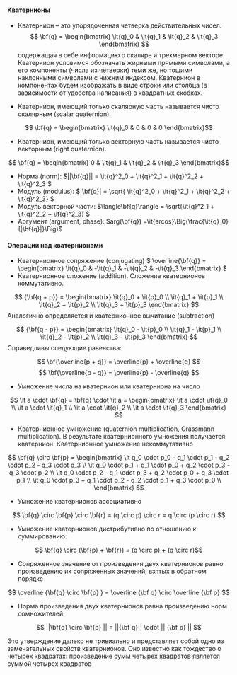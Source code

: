 #### Кватернионы

* Кватернион – это упорядоченная четверка действительных чисел:
$$ \bf{q} = \begin{bmatrix} \it{q}_0 & \it{q}_1 & \it{q}_2 & \it{q}_3 \end{bmatrix}  $$ содержащая  в  себе  информацию  о  скаляре  и  трехмерном  векторе. Кватернион условимся обозначать жирными прямыми символами, а его компоненты (числа из четверки) теми же, но тощими наклонными символами с нижним индексом. Кватернион в компонентах будем изображать в виде строки или столбца (в зависимости от удобства написания) в квадратных скобках. 

* Кватернион, имеющий только скалярную часть называется чисто скалярным (scalar quaternion). 

$$ \bf{q} = \begin{bmatrix} \it{q}_0 & 0 & 0 & 0 \end{bmatrix}$$ 

* Кватернион, имеющий только векторную часть называется чисто векторным (right quaternion). 

$$ \bf{q} = \begin{bmatrix} 0 & \it{q}_1 & \it{q}_2 & \it{q}_3 \end{bmatrix}$$ 
* Норма (norm): $||\bf{q}|| =  \it{q}^2_0 + \it{q}^2_1 + \it{q}^2_2 + \it{q}^2_3 $
* Модуль (modulus):  $|\bf{q}| = \sqrt{ \it{q}^2_0 + \it{q}^2_1 + \it{q}^2_2 + \it{q}^2_3} $
* Модуль векторной части: $\langle\bf{q}\rangle = \sqrt{\it{q}^2_1 + \it{q}^2_2 + \it{q}^2_3} $
* Аргумент (argument, phase): $arg(\bf{q}) =\it{arcos}\Big(\frac{\it{q}_0}{|\bf{q}|}\Big)$

#### Операции над кватернионами

* Кватернионное сопряжение (conjugating) $ \overline{\bf{q}} = \begin{bmatrix} \it{q}_0 & -\it{q}_1 & -\it{q}_2 & -\it{q}_3 \end{bmatrix}  $
* Кватернионное  сложение (addition). Сложение кватернионов коммутативно.

$$ {\bf{q + p}} = \begin{bmatrix} \it{q}_0 + \it{p}_0 \\ \it{q}_1 + \it{p}_1 \\ \it{q}_2 + \it{p}_2 \\ \it{q}_3 + \it{p}_3 \end{bmatrix}  $$
Аналогично определяется и кватернионное вычитание (subtraction)

$$ {\bf{q - p}} = \begin{bmatrix} \it{q}_0 - \it{p}_0 \\ \it{q}_1 - \it{p}_1 \\ \it{q}_2 - \it{p}_2 \\ \it{q}_3 - \it{p}_3 \end{bmatrix}  $$
Справедливы следующие равенства: 

$$ \bf{\overline{p + q}} = \overline{p} + \overline{q} $$ $$ \bf{\overline{p - q}} = \overline{p} - \overline{q} $$
* Умножение числа на кватернион или кватерниона на число

$$ \it a \cdot \bf{q} = \bf{q} \cdot \it a = \begin{bmatrix} \it a \cdot \it{q}_0 \\ \it a \cdot \it{q}_1 \\ \it a \cdot \it{q}_2 \\ \it a \cdot \it{q}_3 \end{bmatrix}  $$

 * Кватернионное  умножение (quaternion multiplication, Grassmann multiplication). В  результате  кватернионного  умножения  получается  кватернион.  Кватернионное 
умножение  некоммутативно

$$ \bf{q} \circ \bf{p} = 
\begin{bmatrix} 
    \it q_0 \cdot p_0 - q_1 \cdot p_1 - q_2 \cdot p_2 - q_3 \cdot p_3 \\ 
    \it q_0 \cdot p_1 + q_1 \cdot p_0 + q_2 \cdot p_3 - q_3 \cdot p_2 \\ 
    \it q_0 \cdot p_2 - q_1 \cdot p_3 + q_2 \cdot p_0 + q_3 \cdot p_1 \\ 
    \it q_0 \cdot p_3 + q_1 \cdot p_2 - q_2 \cdot p_1 + q_3 \cdot p_0 \\ 
\end{bmatrix}  $$

* Умножение кватернионов ассоциативно

$$ \bf{q} \circ \bf{p} \circ \bf{r} = (q \circ p) \circ r = q \circ (p \circ r) $$

* Умножение кватернионов дистрибутивно по отношению к суммированию:

$$ \bf{q} \circ (\bf{p} + \bf{r}) = (q \circ p) + (q \circ r)$$ 

* Сопряженное значение от произведения двух кватернионов равно произведению их сопряженных значений, взятых в обратном порядке

 $$ \overline {\bf{q} \circ \bf{p} } = \overline {\bf q} \circ \overline {\bf p} $$ 

 * Норма произведения двух кватернионов равна произведению норм сомножителей:

  $$ ||\bf{q} \circ \bf{p} || = ||{\bf q}|| \cdot || {\bf p} || $$ 

  Это утверждение далеко не тривиально и представляет собой одно из замечательных свойств  кватернионов. Оно известно как тождество о четырех квадратах: произведение 
сумм четырех квадратов является суммой четырех квадратов

